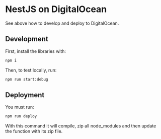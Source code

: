 # NestJS on DigitalOcean

See above how to develop and deploy to DigitalOcean.

## Development

First, install the libraries with:

```bash
npm i
```

Then, to test locally, run:

```bash
npm run start:debug
```

## Deployment

You must run:

```bash
npm run deploy
```

With this command it will compile, zip all node_modules and then update the function with its zip file.
